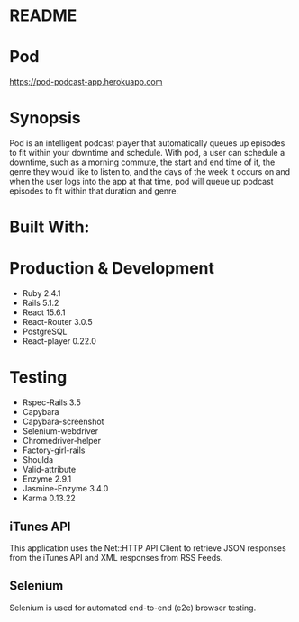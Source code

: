 # README

# Pod

https://pod-podcast-app.herokuapp.com

# Synopsis

Pod is an intelligent podcast player that automatically queues up episodes to fit within your downtime and schedule. With pod, a user can schedule a downtime, such as a morning commute, the start and end time of it, the genre they would like to listen to, and the days of the week it occurs on and when the user logs into the app at that time, pod will queue up podcast episodes to fit within that duration and genre.

# Built With:

# Production & Development

- Ruby 2.4.1
- Rails 5.1.2
- React 15.6.1
- React-Router 3.0.5
- PostgreSQL
- React-player 0.22.0


# Testing

- Rspec-Rails 3.5
- Capybara
- Capybara-screenshot
- Selenium-webdriver
- Chromedriver-helper
- Factory-girl-rails
- Shoulda
- Valid-attribute
- Enzyme 2.9.1
- Jasmine-Enzyme 3.4.0
- Karma 0.13.22

## iTunes API

This application uses the Net::HTTP API Client to retrieve JSON responses from the iTunes API and XML responses from RSS Feeds.

## Selenium

Selenium is used for automated end-to-end (e2e) browser testing.
